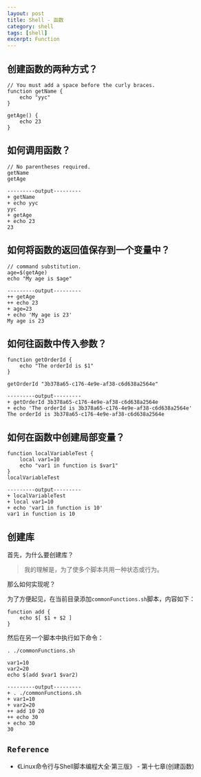 ```yaml
---
layout: post
title: Shell - 函数
category: shell
tags: [shell]
excerpt: Function
---
```



## 创建函数的两种方式？  

``` shell
// You must add a space before the curly braces.
function getName {
    echo "yyc"
}

getAge() {
    echo 23
}
```

## 如何调用函数？  

``` shell
// No parentheses required.
getName
getAge

---------output---------
+ getName
+ echo yyc
yyc
+ getAge
+ echo 23
23
```

## 如何将函数的返回值保存到一个变量中？  

``` shell
// command substitution.
age=$(getAge)
echo "My age is $age"

---------output---------
++ getAge
++ echo 23
+ age=23
+ echo 'My age is 23'
My age is 23
```

## 如何往函数中传入参数？  

``` shell
function getOrderId {
    echo "The orderId is $1"
}

getOrderId "3b378a65-c176-4e9e-af38-c6d638a2564e"

---------output---------
+ getOrderId 3b378a65-c176-4e9e-af38-c6d638a2564e
+ echo 'The orderId is 3b378a65-c176-4e9e-af38-c6d638a2564e'
The orderId is 3b378a65-c176-4e9e-af38-c6d638a2564e
```

## 如何在函数中创建局部变量？  

``` shell
function localVariableTest {
    local var1=10
    echo "var1 in function is $var1"
}
localVariableTest

---------output---------
+ localVariableTest
+ local var1=10
+ echo 'var1 in function is 10'
var1 in function is 10
```

## 创建库  

首先，为什么要创建库？  

> 我的理解是，为了使多个脚本共用一种状态或行为。    

那么如何实现呢？  

为了方便起见，在当前目录添加`commonFunctions.sh`脚本，内容如下：  

``` shell
function add {
    echo $[ $1 + $2 ]
}
```

然后在另一个脚本中执行如下命令：  

``` shell
. ./commonFunctions.sh

var1=10
var2=20
echo $(add $var1 $var2)

---------output---------
+ . ./commonFunctions.sh
+ var1=10               
+ var2=20               
++ add 10 20            
++ echo 30              
+ echo 30               
30
```

## `Reference` 
- 《Linux命令行与Shell脚本编程大全·第三版》 - 第十七章(创建函数) 